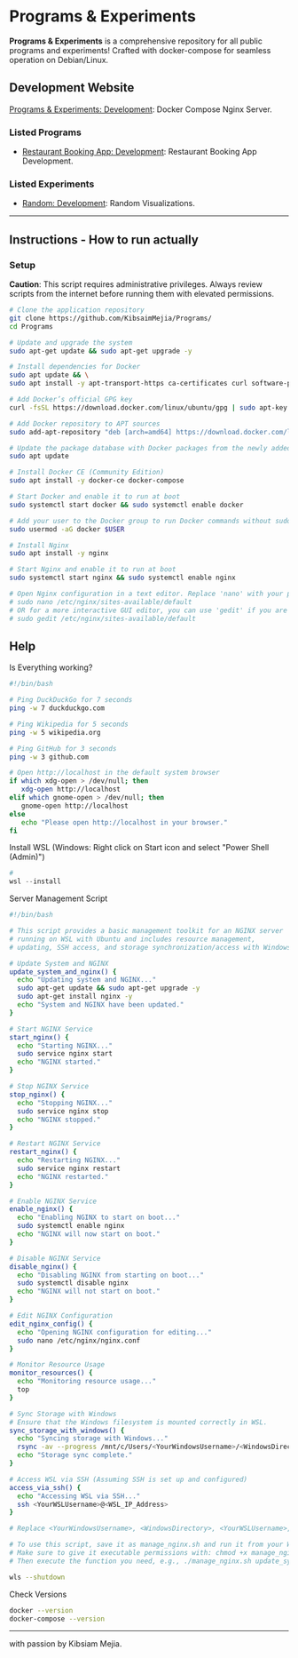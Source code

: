 # Programs & Experiments

**Programs & Experiments** is a comprehensive repository for all public programs and experiments! Crafted with docker-compose for seamless operation on Debian/Linux.

## Development Website

[Programs & Experiments: Development](https://github.com/KibsaimMejia/Programs): Docker Compose Nginx Server.

### Listed Programs

- [Restaurant Booking App: Development](https://github.com/KibsaimMejia/Programs/RestaurantBooking): Restaurant Booking App Development.

### Listed Experiments

- [Random: Development](https://github.com/KibsaimMejia/Programs/Random): Random Visualizations.

---

## Instructions - How to run actually

### Setup

**Caution**: This script requires administrative privileges. Always review scripts from the internet before running them with elevated permissions.

``` bash
# Clone the application repository
git clone https://github.com/KibsaimMejia/Programs/
cd Programs

# Update and upgrade the system
sudo apt-get update && sudo apt-get upgrade -y

# Install dependencies for Docker
sudo apt update && \
sudo apt install -y apt-transport-https ca-certificates curl software-properties-common

# Add Docker’s official GPG key
curl -fsSL https://download.docker.com/linux/ubuntu/gpg | sudo apt-key add -

# Add Docker repository to APT sources
sudo add-apt-repository "deb [arch=amd64] https://download.docker.com/linux/ubuntu $(lsb_release -cs) stable"

# Update the package database with Docker packages from the newly added repo
sudo apt update

# Install Docker CE (Community Edition)
sudo apt install -y docker-ce docker-compose

# Start Docker and enable it to run at boot
sudo systemctl start docker && sudo systemctl enable docker

# Add your user to the Docker group to run Docker commands without sudo
sudo usermod -aG docker $USER

# Install Nginx
sudo apt install -y nginx

# Start Nginx and enable it to run at boot
sudo systemctl start nginx && sudo systemctl enable nginx

# Open Nginx configuration in a text editor. Replace 'nano' with your preferred editor if necessary.
# sudo nano /etc/nginx/sites-available/default
# OR for a more interactive GUI editor, you can use 'gedit' if you are in a graphical environment:
# sudo gedit /etc/nginx/sites-available/default
```

## Help

Is Everything working?
``` bash
#!/bin/bash

# Ping DuckDuckGo for 7 seconds
ping -w 7 duckduckgo.com

# Ping Wikipedia for 5 seconds
ping -w 5 wikipedia.org

# Ping GitHub for 3 seconds
ping -w 3 github.com

# Open http://localhost in the default system browser
if which xdg-open > /dev/null; then
   xdg-open http://localhost
elif which gnome-open > /dev/null; then
   gnome-open http://localhost
else
   echo "Please open http://localhost in your browser."
fi
```
Install WSL (Windows: Right click on Start icon and select "Power Shell (Admin)")
``` powershell
# 
wsl --install
```
Server Management Script
``` bash
#!/bin/bash

# This script provides a basic management toolkit for an NGINX server
# running on WSL with Ubuntu and includes resource management,
# updating, SSH access, and storage synchronization/access with Windows.

# Update System and NGINX
update_system_and_nginx() {
  echo "Updating system and NGINX..."
  sudo apt-get update && sudo apt-get upgrade -y
  sudo apt-get install nginx -y
  echo "System and NGINX have been updated."
}

# Start NGINX Service
start_nginx() {
  echo "Starting NGINX..."
  sudo service nginx start
  echo "NGINX started."
}

# Stop NGINX Service
stop_nginx() {
  echo "Stopping NGINX..."
  sudo service nginx stop
  echo "NGINX stopped."
}

# Restart NGINX Service
restart_nginx() {
  echo "Restarting NGINX..."
  sudo service nginx restart
  echo "NGINX restarted."
}

# Enable NGINX Service
enable_nginx() {
  echo "Enabling NGINX to start on boot..."
  sudo systemctl enable nginx
  echo "NGINX will now start on boot."
}

# Disable NGINX Service
disable_nginx() {
  echo "Disabling NGINX from starting on boot..."
  sudo systemctl disable nginx
  echo "NGINX will not start on boot."
}

# Edit NGINX Configuration
edit_nginx_config() {
  echo "Opening NGINX configuration for editing..."
  sudo nano /etc/nginx/nginx.conf
}

# Monitor Resource Usage
monitor_resources() {
  echo "Monitoring resource usage..."
  top
}

# Sync Storage with Windows
# Ensure that the Windows filesystem is mounted correctly in WSL.
sync_storage_with_windows() {
  echo "Syncing storage with Windows..."
  rsync -av --progress /mnt/c/Users/<YourWindowsUsername>/<WindowsDirectory> /home/<YourWSLUsername>/<TargetDirectory>
  echo "Storage sync complete."
}

# Access WSL via SSH (Assuming SSH is set up and configured)
access_via_ssh() {
  echo "Accessing WSL via SSH..."
  ssh <YourWSLUsername>@<WSL_IP_Address>
}

# Replace <YourWindowsUsername>, <WindowsDirectory>, <YourWSLUsername>, <TargetDirectory>, and <WSL_IP_Address> with your specific details.

# To use this script, save it as manage_nginx.sh and run it from your WSL terminal.
# Make sure to give it executable permissions with: chmod +x manage_nginx.sh
# Then execute the function you need, e.g., ./manage_nginx.sh update_system_and_nginx

```
``` bash
wls --shutdown
```
Check Versions
``` bash
docker --version
docker-compose --version
```
---

with passion by Kibsiam Mejia.

